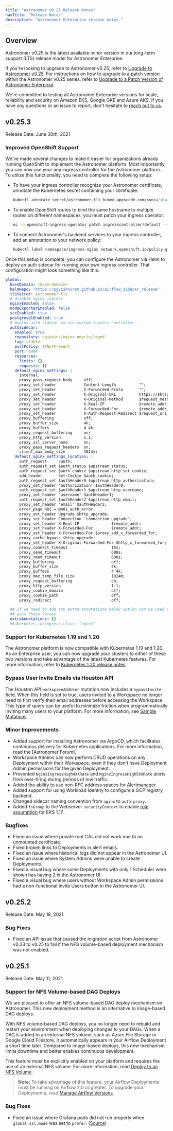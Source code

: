 ```yaml
---
title: "Astronomer v0.25 Release Notes"
navTitle: "Release Notes"
description: "Astronomer Enterprise release notes."
---
```


## Overview

Astronomer v0.25 is the latest available minor version in our long-term support (LTS) release model for Astronomer Enterprise.

If you're looking to upgrade to Astronomer v0.25, refer to [Upgrade to Astronomer v0.25](/docs/enterprise/v0.25/manage-astronomer/upgrade-to-0-25/). For instructions on how to upgrade to a patch version within the Astronomer v0.25 series, refer to [Upgrade to a Patch Version of Astronomer Enterprise](/docs/enterprise/v0.25/manage-astronomer/upgrade-astronomer-patch/).

We're committed to testing all Astronomer Enterprise versions for scale, reliability and security on Amazon EKS, Google GKE and Azure AKS. If you have any questions or an issue to report, don't hesitate to [reach out to us](https://support.astronomer.io).

## v0.25.3

Release Date: June 30th, 2021

### Improved OpenShift Support

We've made several changes to make it easier for organizations already running OpenShift to implement the Astronomer platform. Most importantly, you can now use your any ingress controller for the Astronomer platform. To utilize this functionality, you need to complete the following setup:

- To have your ingress controller recognize your Astronomer certificate, annotate the Kubernetes secret containing your certificate:

    ```sh
    kubectl annotate secret/astronomer-tls kubed.appscode.com/sync="platform-release=astronomer"
    ```

- To enable OpenShift routes to bind the same hostname to multiple routes on different namespaces, you must patch your ingress operator:

    ```sh
    oc -n openshift-ingress-operator patch ingresscontroller/default --patch '{"spec":{"routeAdmission":{"namespaceOwnership":"InterNamespaceAllowed"}}}' --type=merge
    ```

- To connect Astronomer's backend services to your ingress controller, add an annotation to your network policy:

    ```sh
    kubectl label namespace/ingress-nginx network.openshift.io/policy-group=ingress
    ```

Once this setup is complete, you can configure the Astronomer via Helm to deploy an auth sidecar for running your own ingress controller. That configuration might look something like this:

```yaml
global:
  baseDomain: <base-domain>
  helmRepo: "https://pgvishnuram.github.io/airflow_sidecar_release"
  tlsSecret: astronomer-tls
  # disable nginx ingress
  nginxEnabled: false
  nodeExporterEnabled: false
  sccEnabled: true
  postgresqlEnabled: true
  # Deploy auth sidecar to use custom ingress controller
  authSidecar:
    enabled: true
    repository: nginxinc/nginx-unprivileged
    tag: stable
    pullPolicy: IfNotPresent
    port: 8084
    resources:
      limits: {}
      requests: {}
    default_nginx_settings: |
      internal;
      proxy_pass_request_body     off;
      proxy_set_header            Content-Length          "";
      proxy_set_header            X-Forwarded-Proto       "";
      proxy_set_header            X-Original-URL          https://$http_host$request_uri;
      proxy_set_header            X-Original-Method       $request_method;
      proxy_set_header            X-Real-IP               $remote_addr;
      proxy_set_header            X-Forwarded-For         $remote_addr;
      proxy_set_header            X-Auth-Request-Redirect $request_uri;
      proxy_buffering             off;
      proxy_buffer_size           4k;
      proxy_buffers               4 4k;
      proxy_request_buffering     on;
      proxy_http_version          1.1;
      proxy_ssl_server_name       on;
      proxy_pass_request_headers  on;
      client_max_body_size        1024m;
    default_nginx_settings_location: |
      auth_request     /auth;
      auth_request_set $auth_status $upstream_status;
      auth_request_set $auth_cookie $upstream_http_set_cookie;
      add_header       Set-Cookie $auth_cookie;
      auth_request_set $authHeader0 $upstream_http_authorization;
      proxy_set_header 'authorization' $authHeader0;
      auth_request_set $authHeader1 $upstream_http_username;
      proxy_set_header 'username' $authHeader1;
      auth_request_set $authHeader2 $upstream_http_email;
      proxy_set_header 'email' $authHeader2;
      error_page 401 = @401_auth_error;
      proxy_set_header Upgrade $http_upgrade;
      proxy_set_header Connection 'connection_upgrade';
      proxy_set_header X-Real-IP              $remote_addr;
      proxy_set_header X-Forwarded-For        $remote_addr;
      proxy_set_header X-Forwarded-For $proxy_add_x_forwarded_for;
      proxy_cache_bypass $http_upgrade;
      proxy_set_header X-Original-Forwarded-For $http_x_forwarded_for;
      proxy_connect_timeout                   15s;
      proxy_send_timeout                      600s;
      proxy_read_timeout                      600s;
      proxy_buffering                         off;
      proxy_buffer_size                       4k;
      proxy_buffers                           4 4k;
      proxy_max_temp_file_size                1024m;
      proxy_request_buffering                 on;
      proxy_http_version                      1.1;
      proxy_cookie_domain                     off;
      proxy_cookie_path                       off;
      proxy_redirect                          off;

  ## If we need to add any extra annotations below option can be used to
  ## pass those values
  extraAnnotations: {}
  #kubernetes.io/ingress.class: "nginx"
```

### Support for Kubernetes 1.19 and 1.20

The Astronomer platform is now compatible with Kubernetes 1.19 and 1.20. As an Enterprise user, you can now upgrade your clusters to either of these two versions and take advantage of the latest Kubernetes features. For more information, refer to [Kubernetes 1.20 release notes](https://kubernetes.io/blog/2020/12/08/kubernetes-1-20-release-announcement/).

### Bypass User Invite Emails via Houston API

The Houston API `workspaceAddUser` mutation now includes a `bypassInvite` field. When this field is set to true, users invited to a Workspace no longer need to first verify their email addresses before accessing the Workspace. This type of query can be useful to minimize friction when programmatically inviting many users to your platform. For more information, see [Sample Mutations](/docs/enterprise/v0.25/manage-astronomer/houston-api#sample-mutations).

### Minor Improvements

- Added support for installing Astronomer via ArgoCD, which facilitates continuous delivery for Kubernetes applications. For more information, read the [Astronomer Forum].
- Workspace Admins can now perform CRUD operations on any Deployment within their Workspace, even if they don't have Deployment Admin permissions for the given Deployment.
- Prevented `NginxIngressHigh4XXRate` and `NginxIngressHigh5XXRate` alerts from over-firing during periods of low traffic.
- Added the ability to use non-RFC address spaces for Alertmanager.
- Added support for using Workload Identity to configure a GCP registry backend.
- Changed sidecar naming convention from `nginx` to `auth-proxy`.
- Added `fsGroup` to the Webserver `securityContext` to enable [role assumption](https://docs.aws.amazon.com/eks/latest/userguide/security_iam_service-with-iam.html) for EKS 1.17.

### Bugfixes

- Fixed an issue where private root CAs did not work due to an unmounted certificate.
- Fixed broken links to Deployments in alert emails.
- Fixed an issue where historical logs did not appear in the Astronomer UI.
- Fixed an issue where System Admins were unable to create Deployments.
- Fixed a visual bug where some Deployments with only 1 Scheduler were shown has having 2 in the Astronomer UI.
- Fixed a visual bug where users without Workspace Admin permissions had a non-functional Invite Users button in the Astronomer UI.

## v0.25.2

Release Date: May 18, 2021

### Bug Fixes

- Fixed an API issue that caused the migration script from Astronomer v0.23 to v0.25 to fail if the NFS volume-based deployment mechanism was not enabled.

## v0.25.1

Release Date: May 11, 2021

### Support for NFS Volume-based DAG Deploys

We are pleased to offer an NFS volume-based DAG deploy mechanism on Astronomer. This new deployment method is an alternative to image-based DAG deploys.

With NFS volume-based DAG deploys, you no longer need to rebuild and restart your environment when deploying changes to your DAGs. When a DAG is added to an external NFS volume, such as Azure File Storage or Google Cloud Filestore, it automatically appears in your Airflow Deployment a short time later. Compared to image-based deploys, this new mechanism limits downtime and better enables continuous development.

This feature must be explicitly enabled on your platform and requires the use of an external NFS volume. For more information, read [Deploy to an NFS Volume](/docs/enterprise/v0.25/deploy/deploy-nfs).

> **Note:** To take advantage of this feature, your Airflow Deployments must be running on Airflow 2.0 or greater. To upgrade your Deployments, read [Manage Airflow Versions](docs/enterprise/v0.25/customize-airflow/manage-airflow-versions).

### Bug Fixes

- Fixed an issue where Grafana pods did not run properly when `global.ssl.mode` was set to `prefer`. ([Source](https://github.com/astronomer/astronomer/pull/1082))
